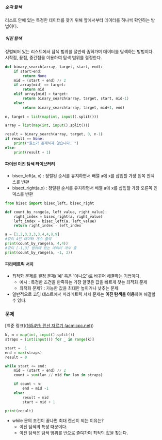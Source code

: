 
##### 순차 탐색
리스트 안에 있는 특정한 데이터를 찾기 위해 앞에서부터 데이터를 하나씩 확인하는 방법이다. 

##### 이진 탐색
정렬되어 있는 리스트에서 탐색 범위를 절반씩 좁혀가며 데이터를 탐색하는 방법이다. 
시작점, 끝점, 중간점을 이용하여 탐색 범위를 결정한다. 

```python
def binary_search(array, target, start, end):
    if start>end:
        return None
    mid = (start + end) // 2
    if array[mid] == target:
        return mid
    elif array[mid] > target:
        return binary_search(array, target, start, mid-1)
    else:
        return binary_search(array, target, mid+1, end)
    
n, target = list(map(int, input().split()))

array = list(map(int, input().split()))

result = binary_search(array, target, 0, n-1)
if result == None:
    print("원소가 존재하지 않습니다. ")
else:
    print(result + 1)
```

#### 파이썬 이진 탐색 라이브러리

- bisec_left(a, x) : 정렬된 순서를 유지하면서 배열 a에 x를 삽입할 가장 왼쪽 인덱스를 반환
- bisect_right(a,x) : 정렬된 순서를 유지하면서 배열 a에 x를 삽입할 가장 오른쪽 인덱스를 반환

```python
from bisec import bisec_left, bisec_right

def count_by_range(a, left_value, right_value):
    right_index = bisec_right(a, right_value)
    left_index = bisec_left(a, left_value)
    return right_index - left_index

a = [1,2,3,3,3,3,4,4,8,9]
#값이 4인 데이터 개수 출력
print(count_by_range(a, 4,4))
#값이 [-1,3] 범위에 있는 데이터 개수 출
print(count_by_range(a, -1, 3))
```


#### 파라메트릭 서치

- 최적화 문제를 결정 문제('예' 혹은 '아니오')로 바꾸어 해결하는 기법이다. 
	- 예시 : 특정한 조건을 만족하는 가장 알맞은 값을 빠르게 찾는 최적화 문제 
	- 최적화 문제? : 가능한 값을 최대한 높이거나 낮추는 문제
- 일반적으로 코딩 테스트에서 파라메트릭 서치 문제는 **이진 탐색을 이용**하여 해결할 수 있다. 


### 문제

[백준 링크]([1654번: 랜선 자르기 (acmicpc.net)](https://www.acmicpc.net/problem/1654))
```python
k, n = map(int, input().split())
straps = [int(input()) for _ in range(k)]

start =  1 
end = max(straps)
result = 0

while start <= end:
    mid = (start + end) // 2
    count = sum(lan // mid for lan in straps)

    if count < n:
        end = mid -1
    else: 
        result = mid
        start = mid + 1

print(result)
```

- while 문의 조건이 끝나면 최대 랜선이 되는 이유는?
	- 이진 탐색의 특성 때문이다. 
	- 이진 탐색은 탐색 범위를 반으로 줄여가며 최적의 값을 찾는다. 